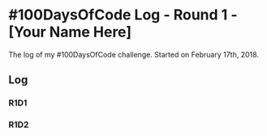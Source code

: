 # #100DaysOfCode Log - Round 1 - [Your Name Here]

The log of my #100DaysOfCode challenge. Started on February 17th, 2018.

## Log

### R1D1


### R1D2

